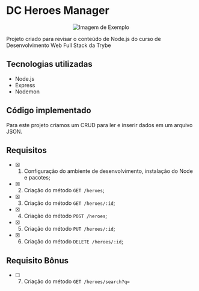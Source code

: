 # DC Heroes Manager

<p align="center">
  <img src="https://github.com/joanamds/dc-heroes-manager/assets/106452876/9866d3ca-6678-4378-b236-d5d1d989b03a" alt="Imagem de Exemplo">
</p>

Projeto criado para revisar o conteúdo de Node.js do curso de Desenvolvimento Web Full Stack da Trybe

## Tecnologias utilizadas 
- Node.js
- Express
- Nodemon

## Código implementado 

Para este projeto criamos um CRUD para ler e inserir dados em um arquivo JSON. 

## Requisitos

- [x] 1. Configuração do ambiente de desenvolvimento, instalação do Node e pacotes;
- [x] 2. Criação do método `GET /heroes`;
- [x] 3. Criação do método `GET /heroes/:id`;
- [x] 4. Criação do método `POST /heroes`;
- [x] 5. Criação do método `PUT /heroes/:id`;
- [x] 6. Criação do método `DELETE /heroes/:id`;

## Requisito Bônus
- [ ] 7. Criação do método `GET /heroes/search?q=`

